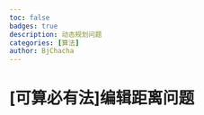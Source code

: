 ```yaml
---
toc: false
badges: true
description: 动态规划问题
categories: [算法]
author: BjChacha
---
```

# [可算必有法]编辑距离问题

## 